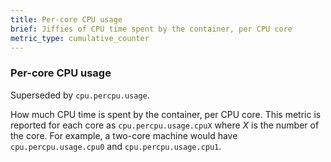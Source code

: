 ```yaml
---
title: Per-core CPU usage
brief: Jiffies of CPU time spent by the container, per CPU core
metric_type: cumulative_counter
---
```

### Per-core CPU usage

Superseded by `cpu.percpu.usage`.

How much CPU time is spent by the container, per CPU core. This metric is reported for each core as `cpu.percpu.usage.cpuX` where _X_ is the number of the core. For example, a two-core machine would have `cpu.percpu.usage.cpu0` and `cpu.percpu.usage.cpu1`.
